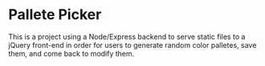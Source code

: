 # Pallete Picker

This is a project using a Node/Express backend to serve static files to a jQuery front-end in order for users to generate random color palletes, save them, and come back to modify them.
